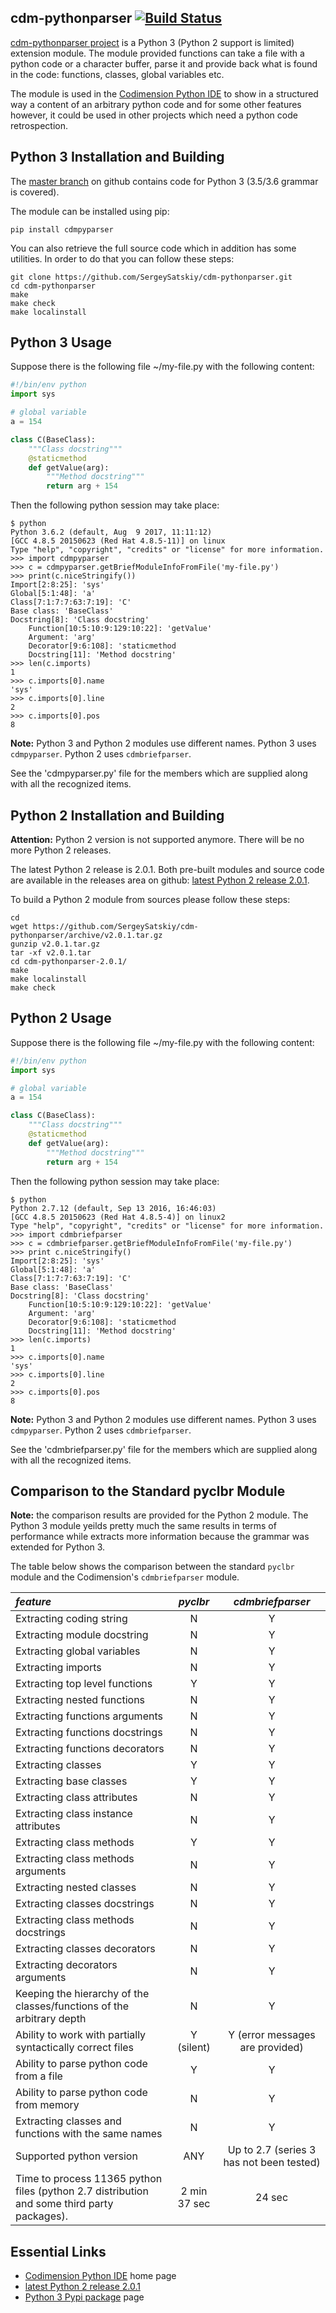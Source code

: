 ## cdm-pythonparser [![Build Status](https://travis-ci.org/SergeySatskiy/cdm-pythonparser.svg?branch=master)](https://travis-ci.org/SergeySatskiy/cdm-pythonparser)
[cdm-pythonparser project](https://github.com/SergeySatskiy/cdm-pythonparser) is a
Python 3 (Python 2 support is limited) extension module.
The module provided functions can take a file with a python code or a character buffer,
parse it and provide back what is found in the code: functions, classes,
global variables etc.

The module is used in the [Codimension Python IDE](http://codimension.org) to show in a structured way a
content of an arbitrary python code and for some other features however, it could be used in other projects
which need a python code retrospection.

## Python 3 Installation and Building
The [master branch](https://github.com/SergeySatskiy/cdm-pythonparser) on github contains code for Python 3 (3.5/3.6 grammar is covered).

The module can be installed using pip:

```shell
pip install cdmpyparser
```

You can also retrieve the full source code which in addition has some utilities.
In order to do that you can follow these steps:


```shell
git clone https://github.com/SergeySatskiy/cdm-pythonparser.git
cd cdm-pythonparser
make
make check
make localinstall
```

## Python 3 Usage
Suppose there is the following file ~/my-file.py with the following content:

```python
#!/bin/env python
import sys

# global variable
a = 154

class C(BaseClass):
    """Class docstring"""
    @staticmethod
    def getValue(arg):
        """Method docstring"""
        return arg + 154
```

Then the following python session may take place:

```shell
$ python
Python 3.6.2 (default, Aug  9 2017, 11:11:12)
[GCC 4.8.5 20150623 (Red Hat 4.8.5-11)] on linux
Type "help", "copyright", "credits" or "license" for more information.
>>> import cdmpyparser
>>> c = cdmpyparser.getBriefModuleInfoFromFile('my-file.py')
>>> print(c.niceStringify())
Import[2:8:25]: 'sys'
Global[5:1:48]: 'a'
Class[7:1:7:7:63:7:19]: 'C'
Base class: 'BaseClass'
Docstring[8]: 'Class docstring'
    Function[10:5:10:9:129:10:22]: 'getValue'
    Argument: 'arg'
    Decorator[9:6:108]: 'staticmethod
    Docstring[11]: 'Method docstring'
>>> len(c.imports)
1
>>> c.imports[0].name
'sys'
>>> c.imports[0].line
2
>>> c.imports[0].pos
8
```

**Note:** Python 3 and Python 2 modules use different names. Python 3 uses
`cdmpyparser`. Python 2 uses `cdmbriefparser`.

See the 'cdmpyparser.py' file for the members which are supplied along with
all the recognized items.


## Python 2 Installation and Building
**Attention:** Python 2 version is not supported anymore.
There will be no more Python 2 releases.

The latest Python 2 release is 2.0.1. Both pre-built modules and
source code are available in the releases area on github:
[latest Python 2 release 2.0.1](https://github.com/SergeySatskiy/cdm-pythonparser/releases/tag/v2.0.1).

To build a Python 2 module from sources please follow these steps:

```shell
cd
wget https://github.com/SergeySatskiy/cdm-pythonparser/archive/v2.0.1.tar.gz
gunzip v2.0.1.tar.gz
tar -xf v2.0.1.tar
cd cdm-pythonparser-2.0.1/
make
make localinstall
make check
```

## Python 2 Usage
Suppose there is the following file ~/my-file.py with the following content:

```python
#!/bin/env python
import sys

# global variable
a = 154

class C(BaseClass):
    """Class docstring"""
    @staticmethod
    def getValue(arg):
        """Method docstring"""
        return arg + 154
```

Then the following python session may take place:

```shell
$ python
Python 2.7.12 (default, Sep 13 2016, 16:46:03)
[GCC 4.8.5 20150623 (Red Hat 4.8.5-4)] on linux2
Type "help", "copyright", "credits" or "license" for more information.
>>> import cdmbriefparser
>>> c = cdmbriefparser.getBriefModuleInfoFromFile('my-file.py')
>>> print c.niceStringify()
Import[2:8:25]: 'sys'
Global[5:1:48]: 'a'
Class[7:1:7:7:63:7:19]: 'C'
Base class: 'BaseClass'
Docstring[8]: 'Class docstring'
    Function[10:5:10:9:129:10:22]: 'getValue'
    Argument: 'arg'
    Decorator[9:6:108]: 'staticmethod
    Docstring[11]: 'Method docstring'
>>> len(c.imports)
1
>>> c.imports[0].name
'sys'
>>> c.imports[0].line
2
>>> c.imports[0].pos
8
```

**Note:** Python 3 and Python 2 modules use different names. Python 3 uses
`cdmpyparser`. Python 2 uses `cdmbriefparser`.

See the 'cdmbriefparser.py' file for the members which are supplied along with
all the recognized items.


## Comparison to the Standard pyclbr Module
**Note:** the comparison results are provided for the Python 2 module.
The Python 3 module yeilds pretty much the same results in terms of performance
while extracts more information because the grammar was extended for Python 3.

The table below shows the comparison between the standard `pyclbr` module and
the Codimension's `cdmbriefparser` module.

| *feature* | *pyclbr* | *cdmbriefparser* |
|:----------|:--------:|:----------------:|
| Extracting coding string | N | Y |
| Extracting module docstring | N | Y |
| Extracting global variables | N | Y |
| Extracting imports | N | Y |
| Extracting top level functions | Y | Y |
| Extracting nested functions | N | Y |
| Extracting functions arguments | N | Y |
| Extracting functions docstrings | N | Y |
| Extracting functions decorators | N | Y |
| Extracting classes | Y | Y |
| Extracting base classes | Y | Y |
| Extracting class attributes | N | Y |
| Extracting class instance attributes | N | Y |
| Extracting class methods | Y | Y |
| Extracting class methods arguments | N | Y |
| Extracting nested classes | N | Y |
| Extracting classes docstrings | N | Y |
| Extracting class methods docstrings | N | Y |
| Extracting classes decorators | N | Y |
| Extracting decorators arguments | N | Y |
| Keeping the hierarchy of the classes/functions of the arbitrary depth | N | Y |
| Ability to work with partially syntactically correct files | Y (silent) | Y (error messages are provided) |
| Ability to parse python code from a file | Y | Y |
| Ability to parse python code from memory | N | Y |
| Extracting classes and functions with the same names | N | Y |
| Supported python version | ANY | Up to 2.7 (series 3 has not been tested) |
| Time to process 11365 python files (python 2.7 distribution and some third party packages). | 2 min 37 sec | 24 sec |

## Essential Links
- [Codimension Python IDE](http://codimension.org) home page
- [latest Python 2 release 2.0.1](https://github.com/SergeySatskiy/cdm-pythonparser/releases/tag/v2.0.1)
- [Python 3 Pypi package](https://pypi.python.org/pypi?name=cdmpyparser&:action=display) page
